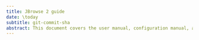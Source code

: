 ```yaml
---
title: JBrowse 2 guide
date: \today
subtitle: git-commit-sha
abstract: This document covers the user manual, configuration manual, and developer documentation for using JBrowse 2. JBrowse 2 is a platform for building genome visualization on the web, and exists as a web-app that can be setup on your server, as a executable that can be run on your desktop, or as a set of re-usable components that can be embedded in your web apps.
---
```

